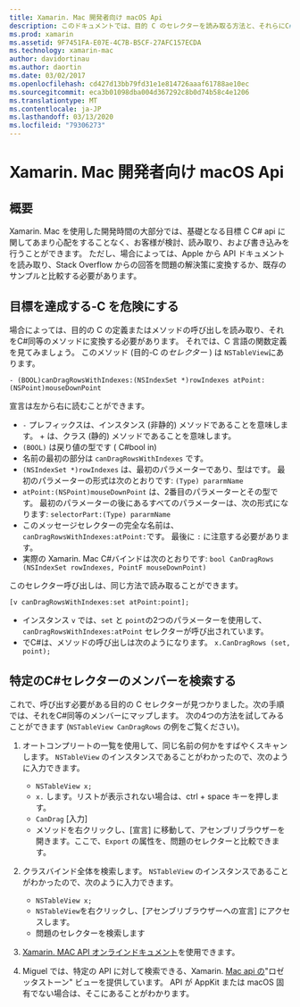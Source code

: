 ```yaml
---
title: Xamarin. Mac 開発者向け macOS Api
description: このドキュメントでは、目的 C のセレクターを読み取る方法と、それらにC#対応するメソッドを Xamarin. Mac アプリで検索する方法について説明します。
ms.prod: xamarin
ms.assetid: 9F7451FA-E07E-4C7B-B5CF-27AFC157ECDA
ms.technology: xamarin-mac
author: davidortinau
ms.author: daortin
ms.date: 03/02/2017
ms.openlocfilehash: cd427d13bb79fd31e1e814726aaaf61788ae10ec
ms.sourcegitcommit: eca3b01098dba004d367292c8b0d74b58c4e1206
ms.translationtype: MT
ms.contentlocale: ja-JP
ms.lasthandoff: 03/13/2020
ms.locfileid: "79306273"
---
```

# <a name="macos-apis-for-xamarinmac-developers"></a>Xamarin. Mac 開発者向け macOS Api

## <a name="overview"></a>概要

Xamarin. Mac を使用した開発時間の大部分では、基礎となる目標 C C# api に関してあまり心配をすることなく、お客様が検討、読み取り、および書き込みを行うことができます。 ただし、場合によっては、Apple から API ドキュメントを読み取り、Stack Overflow からの回答を問題の解決策に変換するか、既存のサンプルと比較する必要があります。

## <a name="reading-enough-objective-c-to-be-dangerous"></a>目標を達成する-C を危険にする

場合によっては、目的の C の定義またはメソッドの呼び出しを読み取り、それをC#同等のメソッドに変換する必要があります。 それでは、C 言語の関数定義を見てみましょう。 このメソッド (目的-C の*セレクター* ) は `NSTableView`にあります。

```objc
- (BOOL)canDragRowsWithIndexes:(NSIndexSet *)rowIndexes atPoint:(NSPoint)mouseDownPoint
```

宣言は左から右に読むことができます。

- `-` プレフィックスは、インスタンス (非静的) メソッドであることを意味します。 + は、クラス (静的) メソッドであることを意味します。
- `(BOOL)` は戻り値の型です ( C#bool in)
- 名前の最初の部分は `canDragRowsWithIndexes` です。
- `(NSIndexSet *)rowIndexes` は、最初のパラメーターであり、型はです。 最初のパラメーターの形式は次のとおりです: `(Type) pararmName`
- `atPoint:(NSPoint)mouseDownPoint` は、2番目のパラメーターとその型です。 最初のパラメーターの後にあるすべてのパラメーターは、次の形式になります: `selectorPart:(Type) pararmName`
- このメッセージセレクターの完全な名前は、`canDragRowsWithIndexes:atPoint:`です。 最後に `:` に注意する必要があります。
- 実際の Xamarin. Mac C#バインドは次のとおりです: `bool CanDragRows (NSIndexSet rowIndexes, PointF mouseDownPoint)`

このセレクター呼び出しは、同じ方法で読み取ることができます。

```objc
[v canDragRowsWithIndexes:set atPoint:point];
```

- インスタンス `v` では、`set` と `point`の2つのパラメーターを使用して、`canDragRowsWithIndexes:atPoint` セレクターが呼び出されています。
- でC#は、メソッドの呼び出しは次のようになります。 `x.CanDragRows (set, point);`

<a name="finding_selector" />

## <a name="finding-the-c-member-for-a-given-selector"></a>特定のC#セレクターのメンバーを検索する

これで、呼び出す必要がある目的の C セレクターが見つかりました。次の手順では、それをC#同等のメンバーにマップします。 次の4つの方法を試してみることができます (`NSTableView CanDragRows` の例をご覧ください)。

1. オートコンプリートの一覧を使用して、同じ名前の何かをすばやくスキャンします。 `NSTableView` のインスタンスであることがわかったので、次のように入力できます。

    - `NSTableView x;`
    - `x.` します。リストが表示されない場合は、ctrl + space キーを押します。
    - `CanDrag` [入力]
    - メソッドを右クリックし、[宣言] に移動して、アセンブリブラウザーを開きます。ここで、`Export` の属性を、問題のセレクターと比較できます。

2. クラスバインド全体を検索します。 `NSTableView` のインスタンスであることがわかったので、次のように入力できます。

    - `NSTableView x;`
    - `NSTableView`を右クリックし、[アセンブリブラウザーへの宣言] にアクセスします。
    - 問題のセレクターを検索します

3. [Xamarin. MAC API オンラインドキュメント](https://docs.microsoft.com/dotnet/api/?view=xamarinmac-3.0)を使用できます。

4. Miguel では、特定の API に対して検索できる、Xamarin. [Mac api の](https://tirania.org/tmp/rosetta.html)"ロゼッタストーン" ビューを提供しています。 API が AppKit または macOS 固有でない場合は、そこにあることがわかります。

<!--
Note: In some cases, the assembly browser can hit a bug where it will open but not jump to the right definition. Keep that tab open, switch back to your source code and try again.
Note: The assembly browser tricks currently only works with Xamarin.Mac Classic. This will be fixed in a future version.
-->
